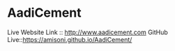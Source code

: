 # AadiCement
Live Website Link :: http://www.aadicement.com
GitHub Live::https://amisoni.github.io/AadiCement/
